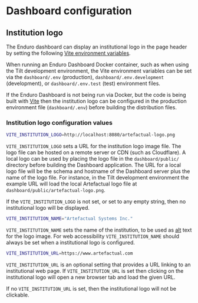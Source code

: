 # Dashboard configuration

## Institution logo

The Enduro dashboard can display an institutional logo in the page header by
setting the following [Vite environment variables].

When running an Enduro Dashboard Docker container, such as when using the Tilt
development environment, the Vite environment variables can be set via the
`dashboard/.env` (production), `dashboard/.env.development` (development), or
`dashboard/.env.test` (test) environment files.

If the Enduro Dashboard is not being run via Docker, but the code is being built
with [Vite] then the institution logo can be configured in the production
environment file (`dashboard/.env`) before building the distribution files.

### Institution logo configuration values

```bash
VITE_INSTITUTION_LOGO=http://localhost:8080/artefactual-logo.png
```

`VITE_INSTITUTION_LOGO` sets a URL for the institution logo image file. The logo
file can be hosted on a remote server or CDN (such as Cloudflare). A local logo
can be used by placing the logo file in the `dashboard/public/` directory before
building the Dashboard application. The URL for a local logo file will be the
schema and hostname of the Dashboard server plus the name of the logo file. For
instance, in the Tilt development environment the example URL will load the
local Artefactual logo file at `dashboard/public/artefactual-logo.png`.

If the `VITE_INSTITUTION_LOGO` is not set, or set to any empty string, then no
institutional logo will be displayed.

```bash
VITE_INSTITUTION_NAME="Artefactual Systems Inc."
```

`VITE_INSTITUTION_NAME` sets the name of the institution, to be used as [alt]
text for the logo image. For web accessibility `VITE_INSTITUTION_NAME` should
always be set when a institutional logo is configured.

```bash
VITE_INSTITUTION_URL=https://www.artefactual.com
```

`VITE_INSTITUTION_URL` is an optional setting that provides a URL linking to
an institutional web page. If `VITE_INSTITUTION_URL` is set then clicking on the
institutional logo will open a new browser tab and load the given URL.

If no `VITE_INSTITUTION_URL` is set, then the institutional logo will not be
clickable.

[alt]: https://developer.mozilla.org/en-US/docs/Web/API/HTMLImageElement/alt
[Vite]: https://vite.dev/
[Vite environment variables]: https://vite.dev/guide/env-and-mode
